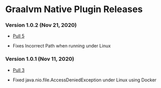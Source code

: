 # Graalvm Native Plugin Releases #

### Version 1.0.2 (Nov 21, 2020)
- [Pull 5](https://github.com/formkiq/graalvm-native-plugin/pull/5)
 * Fixes Incorrect Path when running under Linux
 
### Version 1.0.1 (Nov 11, 2020)
- [Pull 3](https://github.com/formkiq/graalvm-native-plugin/pull/3)
 * Fixed java.nio.file.AccessDeniedException under Linux using Docker
